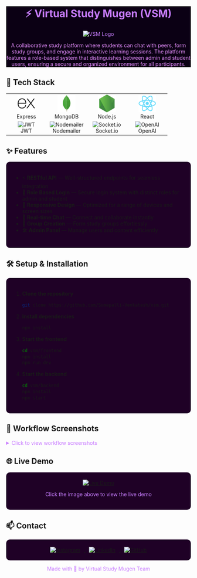 <div align="center" style="background-color: #0B0014; color: #C87CFF;">

# ⚡ Virtual Study Mugen (VSM)

<p align="center">
  <img src="YOUR_IMAGE_URL" alt="VSM Logo" width="200"/>
</p>

<p style="color: #E58CFF;">
A collaborative study platform where students can chat with peers, form study groups, and engage in interactive learning sessions. The platform features a role-based system that distinguishes between admin and student users, ensuring a secure and organized environment for all participants.
</p>

</div>

## 🚀 Tech Stack

<table>
  <tr>
    <td align="center" width="96">
      <img src="https://raw.githubusercontent.com/devicons/devicon/master/icons/express/express-original.svg" width="48" height="48" alt="Express" />
      <br>Express
    </td>
    <td align="center" width="96">
      <img src="https://raw.githubusercontent.com/devicons/devicon/master/icons/mongodb/mongodb-original.svg" width="48" height="48" alt="MongoDB" />
      <br>MongoDB
    </td>
    <td align="center" width="96">
      <img src="https://raw.githubusercontent.com/devicons/devicon/master/icons/nodejs/nodejs-original.svg" width="48" height="48" alt="Node.js" />
      <br>Node.js
    </td>
    <td align="center" width="96">
      <img src="https://raw.githubusercontent.com/devicons/devicon/master/icons/react/react-original.svg" width="48" height="48" alt="React" />
      <br>React
    </td>
  </tr>
  <tr>
    <td align="center" width="96">
      <img src="https://jwt.io/img/pic_logo.svg" width="48" height="48" alt="JWT" />
      <br>JWT
    </td>
    <td align="center" width="96">
      <img src="https://nodemailer.com/nm_logo_200x136.png" width="48" height="48" alt="Nodemailer" />
      <br>Nodemailer
    </td>
    <td align="center" width="96">
      <img src="https://socket.io/images/logo.svg" width="48" height="48" alt="Socket.io" />
      <br>Socket.io
    </td>
    <td align="center" width="96">
      <img src="https://raw.githubusercontent.com/devicons/devicon/master/icons/openai/openai-original.svg" width="48" height="48" alt="OpenAI" />
      <br>OpenAI
    </td>
  </tr>
</table>

## ✨ Features

<div style="background-color: #1f0126; padding: 20px; border-radius: 10px;">

- ⚡ **RESTful API** — Well-structured endpoints for seamless integration
- 🔐 **Role Based Login** — Secure login system with distinct roles for admin and student
- 📱 **Responsive Design** — Optimized for a range of devices and screen sizes
- 💬 **Real-time Chat** — Connect and collaborate instantly
- 👥 **Group Creation** — Form study groups effortlessly
- 🛠 **Admin Panel** — Manage users and content efficiently

</div>

## 🛠️ Setup & Installation

<div style="background-color: #1f0126; padding: 20px; border-radius: 10px;">

1. **Clone the repository**
   ```bash
   git clone https://github.com/Somepalli-Venkatesh/vsm.git
   ```

2. **Install dependencies**
   ```bash
   npm install
   ```

3. **Start the frontend**
   ```bash
   cd vsm/frontend
   npm install
   npm run dev
   ```

4. **Start the backend**
   ```bash
   cd vsm/backend
   npm install
   npm start
   ```

</div>

## 📸 Workflow Screenshots

<details>
<summary style="color: #C87CFF;">Click to view workflow screenshots</summary>

<p align="center">
  <img src="./screenshots/workflow1.png" alt="Workflow 1" width="400"/>
  <img src="./screenshots/workflow2.png" alt="Workflow 2" width="400"/>
</p>

<p align="center">
  <img src="./screenshots/workflow3.png" alt="Workflow 3" width="400"/>
  <img src="./screenshots/workflow4.png" alt="Workflow 4" width="400"/>
</p>

<p align="center">
  <img src="./screenshots/workflow5.png" alt="Workflow 5" width="400"/>
  <img src="./screenshots/workflow6.png" alt="Workflow 6" width="400"/>
</p>

<p align="center">
  <img src="./screenshots/workflow7.png" alt="Workflow 7" width="400"/>
  <img src="./screenshots/workflow8.png" alt="Workflow 8" width="400"/>
</p>

<p align="center">
  <img src="./screenshots/workflow9.png" alt="Workflow 9" width="400"/>
  <img src="./screenshots/workflow10.png" alt="Workflow 10" width="400"/>
</p>

<p align="center">
  <img src="./screenshots/workflow11.png" alt="Workflow 11" width="400"/>
  <img src="./screenshots/workflow12.png" alt="Workflow 12" width="400"/>
</p>

<p align="center">
  <img src="./screenshots/workflow13.png" alt="Workflow 13" width="400"/>
  <img src="./screenshots/workflow14.png" alt="Workflow 14" width="400"/>
</p>

<p align="center">
  <img src="./screenshots/workflow15.png" alt="Workflow 15" width="400"/>
  <img src="./screenshots/workflow16.png" alt="Workflow 16" width="400"/>
</p>

<p align="center">
  <img src="./screenshots/workflow17.png" alt="Workflow 17" width="400"/>
  <img src="./screenshots/workflow18.png" alt="Workflow 18" width="400"/>
</p>

<p align="center">
  <img src="./screenshots/workflow19.png" alt="Workflow 19" width="400"/>
  <img src="./screenshots/workflow20.png" alt="Workflow 20" width="400"/>
</p>

</details>

## 🌐 Live Demo

<div align="center" style="background-color: #1f0126; padding: 20px; border-radius: 10px;">
  <a href="https://dummyurl.com" target="_blank">
    <img src="./screenshots/demo.png" alt="Live Demo" width="200"/>
  </a>
  <p style="color: #C87CFF;">Click the image above to view the live demo</p>
</div>

## 📫 Contact

<div align="center" style="background-color: #1f0126; padding: 20px; border-radius: 10px;">
  <a href="https://instagram.com" target="_blank">
    <img src="./screenshots/instagram_icon.png" alt="Instagram" width="40" style="margin: 0 10px"/>
  </a>
  <a href="https://linkedin.com" target="_blank">
    <img src="./screenshots/linkedin_icon.png" alt="LinkedIn" width="40" style="margin: 0 10px"/>
  </a>
  <a href="https://github.com" target="_blank">
    <img src="./screenshots/github_icon.png" alt="GitHub" width="40" style="margin: 0 10px"/>
  </a>
</div>

<div align="center">
  <p style="color: #C87CFF;">Made with 💜 by Virtual Study Mugen Team</p>
</div>

